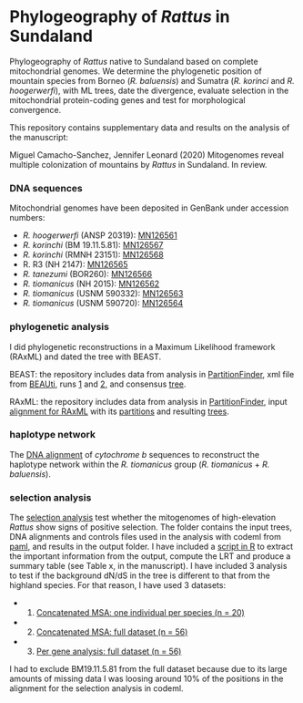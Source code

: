 # Phylogeography of *Rattus* in Sundaland

Phylogeography of *Rattus* native to Sundaland based on complete mitochondrial genomes. We determine the phylogenetic position of mountain species from Borneo (*R. baluensis*) and Sumatra (*R. korinci* and *R. hoogerwerfi*), with ML trees, date the divergence, evaluate selection in the mitochondrial protein-coding genes and test for morphological convergence.

This repository contains supplementary data and results on the analysis of the manuscript:

Miguel Camacho-Sanchez, Jennifer Leonard (2020) Mitogenomes reveal multiple colonization of mountains by *Rattus* in Sundaland. In review.

### DNA sequences

Mitochondrial genomes have been deposited in GenBank under accession numbers:

* *R. hoogerwerfi* (ANSP 20319): [MN126561](genbank.com)
* *R. korinchi* (BM 19.11.5.81): [MN126567](genbank.com)
* *R. korinchi* (RMNH 23151): [MN126568](genbank.com)
* R. R3 (NH 2147): [MN126565](genbank.com)
* *R. tanezumi* (BOR260): [MN126566](genbank.com)
* *R. tiomanicus* (NH 2015): [MN126562](genbank.com)
* *R. tiomanicus* (USNM 590332): [MN126563](genbank.com)
* *R. tiomanicus* (USNM 590720): [MN126564](genbank.com)

### phylogenetic analysis

I did phylogenetic reconstructions in a Maximum Likelihood framework (RAxML) and dated the tree with BEAST.

BEAST: the repository includes data from analysis in [PartitionFinder](phylogenetic_analysis/Beast/PartitionFinder), xml file from [BEAUti](phylogenetic_analysis/Beast/27_mito_Rattus.xml), runs [1](phylogenetic_analysis/Beast/run1_cipress) and [2](phylogenetic_analysis/Beast/run2_cipress), and consensus [tree](phylogenetic_analysis/Beast/27_rattus_consensus.tre).

RAxML:  the repository includes data from analysis in  [PartitionFinder](phylogenetic_analysis/RAxML/PartitionFinder), input [alignment for RAxML](phylogenetic_analysis/RAxML/raxml/mito_all_cds.phy) with its [partitions](phylogenetic_analysis/RAxML/raxml/partitions.txt) and resulting [trees](phylogenetic_analysis/RAxML/raxml).

### haplotype network

The [DNA alignment](haplotype_networks/network_matrix.nex) of *cytochrome b* sequences to reconstruct the haplotype network within the *R. tiomanicus* group (*R. tiomanicus* + *R. baluensis*).


### selection analysis

The [selection analysis](selection_analysis/) test whether the mitogenomes of high-elevation *Rattus* show signs of positive selection. The folder contains the input  trees, DNA alignments and controls files used in the analysis with codeml from [paml](http://abacus.gene.ucl.ac.uk/software/paml.html), and results in the output folder. I have included a [script in R](selection_analysis/lrt.r) to extract the important information from the output, compute the LRT and produce a summary table (see Table x, in the manuscript).
I have included 3 analysis to test if the background dN/dS in the tree is different to that from the highland species. For that reason, I have used 3 datasets:

* 1. [Concatenated MSA: one individual per species (n = 20)](selection_analysis/1ind_per_lineage)
* 2. [Concatenated MSA: full dataset (n = 56)](selection_analysis/fulldata/concatenated)
* 3. [Per gene analysis: full dataset (n = 56)](selection_analysis/1ind_per_lineage/concatenated)

I had to exclude BM19.11.5.81 from the full dataset because due to its large amounts of missing data I was loosing around 10% of the positions in the alignment for the selection analysis in codeml.
